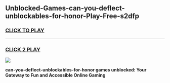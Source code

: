 
## Unblocked-Games-can-you-deflect-unblockables-for-honor-Play-Free-s2dfp
<h3>
<a href="https://premium76.site?title=can-you-deflect-unblockables-for-honor&ref=12A">CLICK TO PLAY</a></h3>
<hr>

<h3>
<a href="https://premium76.site?title=can-you-deflect-unblockables-for-honor&ref=12A">CLICK 2 PLAY</a>
  
</h3>

<a href="https://premium76.site?title=can-you-deflect-unblockables-for-honor&ref=12A"><img src="https://clearcache.store/games.png"></a>


**can-you-deflect-unblockables-for-honor games unblocked: Your Gateway to Fun and Accessible Online Gaming**
